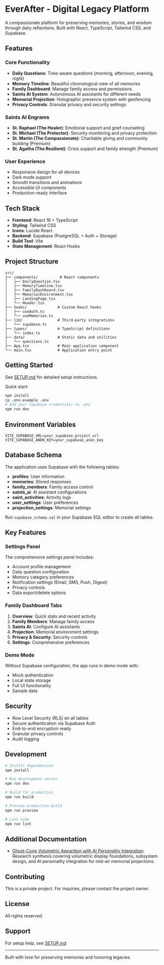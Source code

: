 # EverAfter - Digital Legacy Platform

A compassionate platform for preserving memories, stories, and wisdom through daily reflections. Built with React, TypeScript, Tailwind CSS, and Supabase.

## Features

### Core Functionality
- **Daily Questions**: Time-aware questions (morning, afternoon, evening, night)
- **Memory Timeline**: Beautiful chronological view of all memories
- **Family Dashboard**: Manage family access and permissions
- **Saints AI System**: Autonomous AI assistants for different needs
- **Memorial Projection**: Holographic presence system with geofencing
- **Privacy Controls**: Granular privacy and security settings

### Saints AI Engrams
- **St. Raphael (The Healer)**: Emotional support and grief counseling
- **St. Michael (The Protector)**: Security monitoring and privacy protection  
- **St. Martin (The Compassionate)**: Charitable giving and community building (Premium)
- **St. Agatha (The Resilient)**: Crisis support and family strength (Premium)

### User Experience
- Responsive design for all devices
- Dark mode support
- Smooth transitions and animations
- Accessible UI components
- Production-ready interface

## Tech Stack

- **Frontend**: React 18 + TypeScript
- **Styling**: Tailwind CSS
- **Icons**: Lucide React
- **Backend**: Supabase (PostgreSQL + Auth + Storage)
- **Build Tool**: Vite
- **State Management**: React Hooks

## Project Structure

```
src/
├── components/          # React components
│   ├── DailyQuestion.tsx
│   ├── MemoryTimeline.tsx
│   ├── FamilyDashboard.tsx
│   ├── MemorialEnvironment.tsx
│   ├── LandingPage.tsx
│   └── Header.tsx
├── hooks/              # Custom React hooks
│   ├── useAuth.ts
│   └── useMemories.ts
├── lib/                # Third-party integrations
│   └── supabase.ts
├── types/              # TypeScript definitions
│   └── index.ts
├── data/               # Static data and utilities
│   └── questions.ts
├── App.tsx             # Main application component
└── main.tsx            # Application entry point
```

## Getting Started

See [SETUP.md](./SETUP.md) for detailed setup instructions.

Quick start:
```bash
npm install
cp .env.example .env
# Add your Supabase credentials to .env
npm run dev
```

## Environment Variables

```env
VITE_SUPABASE_URL=your_supabase_project_url
VITE_SUPABASE_ANON_KEY=your_supabase_anon_key
```

## Database Schema

The application uses Supabase with the following tables:
- **profiles**: User information
- **memories**: Stored responses
- **family_members**: Family access control
- **saints_ai**: AI assistant configurations  
- **saint_activities**: Activity logs
- **user_settings**: User preferences
- **projection_settings**: Memorial settings

Run `supabase_schema.sql` in your Supabase SQL editor to create all tables.

## Key Features

### Settings Panel
The comprehensive settings panel includes:
- Account profile management
- Daily question configuration
- Memory category preferences
- Notification settings (Email, SMS, Push, Digest)
- Privacy controls
- Data export/delete options

### Family Dashboard Tabs
1. **Overview**: Quick stats and recent activity
2. **Family Members**: Manage family access
3. **Saints AI**: Configure AI assistants
4. **Projection**: Memorial environment settings
5. **Privacy & Security**: Security controls
6. **Settings**: Comprehensive preferences

### Demo Mode
Without Supabase configuration, the app runs in demo mode with:
- Mock authentication
- Local state storage
- Full UI functionality
- Sample data

## Security

- Row Level Security (RLS) on all tables
- Secure authentication via Supabase Auth
- End-to-end encryption ready
- Granular privacy controls
- Audit logging

## Development

```bash
# Install dependencies
npm install

# Run development server
npm run dev

# Build for production
npm run build

# Preview production build
npm run preview

# Lint code
npm run lint
```

## Additional Documentation

- [Ghost-Cone Volumetric Apparition with AI Personality Integration](./docs/ghost-cone-volumetric-apparition.md): Research synthesis covering volumetric display foundations, subsystem design, and AI personality integration for mid-air memorial projections.

## Contributing

This is a private project. For inquiries, please contact the project owner.

## License

All rights reserved.

## Support

For setup help, see [SETUP.md](./SETUP.md)

---

Built with love for preserving memories and honoring legacies.
